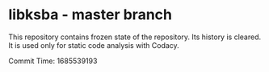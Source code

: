 # libksba - master branch

This repository contains frozen state of the repository.
Its history is cleared. It is used only for static code
analysis with Codacy.

Commit Time: 1685539193